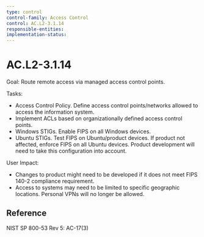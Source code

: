 ```yaml
---
type: control
control-family: Access Control
control: AC.L2-3.1.14
responsible-entities:
implementation-status:
---
```


# AC.L2-3.1.14

Goal: Route remote access via managed access control points.

Tasks:

- Access Control Policy. Define access control points/networks allowed to access the information system.
- Implement ACLs based on organizationally defined access control points.
- Windows STIGs. Enable FIPS on all Windows devices.
- Ubuntu STIGs. Test FIPS on Ubuntu/product devices. If product not affected, enforce FIPS on all Ubuntu devices. Product development will need to take this configuration into account.

User Impact:

- Changes to product might need to be developed if it does not meet FIPS 140-2 compliance requirement.
- Access to systems may need to be limited to specific geographic locations. Personal VPNs will no longer be allowed.

## Reference

NIST SP 800-53 Rev 5: AC-17(3)
